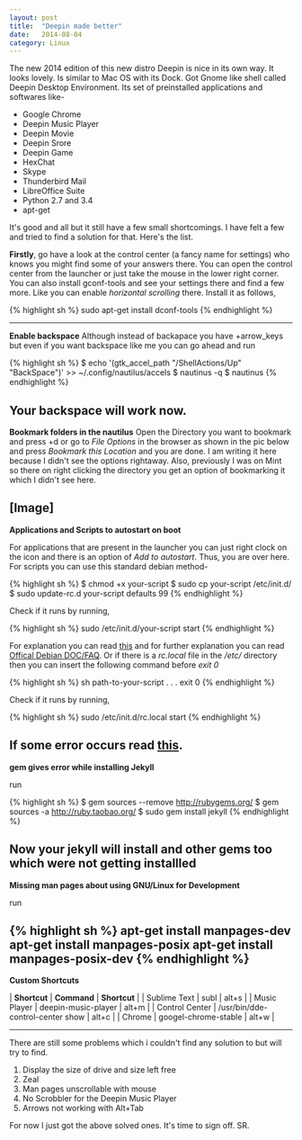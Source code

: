 ```yaml
---
layout: post
title:  "Deepin made better"
date:   2014-08-04
category: Linux
---
```


The new 2014 edition of this new distro Deepin is nice in its own way. It looks lovely. Is similar to Mac OS with its Dock. Got Gnome like shell called Deepin Desktop Environment.
Its set of preinstalled applications and softwares like-

- Google Chrome
- Deepin Music Player
- Deepin Movie
- Deepin Srore
- Deepin Game
- HexChat
- Skype
- Thunderbird Mail
- LibreOffice Suite
- Python 2.7 and 3.4
- apt-get

It's good and all but it still have a few small shortcomings. I have felt a few and tried to find a solution for that. Here's the list.

**Firstly**, go have a look at the control center (a fancy name for settings) who knows you might find some of your answers there. You can open the control center from the launcher or just take the mouse in the lower right corner.
You can also install gconf-tools and see your settings there and find a few more. Like you can enable *horizontal scrolling* there. Install it as follows,

{% highlight sh %}
sudo apt-get install dconf-tools
{% endhighlight %}

-----------------
**Enable backspace**
Although instead of backapace you have <alt>+arrow_keys but even if you want backspace like me you can go ahead and run

{% highlight sh %}
$ echo '(gtk_accel_path "<Actions>/ShellActions/Up" "BackSpace")'  >> ~/.config/nautilus/accels
$ nautinus -q
$ nautinus
{% endhighlight %}

Your backspace will work now.
-----------------------
**Bookmark folders in the nautilus**
Open the Directory you want to bookmark and press <Ctrl>+d or go to *File Options* in the browser as shown in the pic below and press *Bookmark this Location* and you are done. I am writing it here because I didn't see the options rightaway. Also, previously I was on Mint so there on right clicking the directory you get an option of bookmarking it which I didn't see here.

[Image]
----------------------
**Applications and Scripts to autostart on boot**

For applications that are present in the launcher you can just right clock on the icon and there is an option of *Add to autostart*. Thus, you are over here.
For scripts you can use this standard debian method-

{% highlight sh %}
$ chmod +x your-script
$ sudo cp your-script /etc/init.d/
$ sudo update-rc.d your-script defaults 99
{% endhighlight %}

Check if it runs by running,

{% highlight sh %}
sudo /etc/init.d/your-script start
{% endhighlight %}

For explanation you can read [this][1] and for further explanation you can read [Offical Debian DOC/FAQ][2].
Or if there is a *rc.local* file in the */etc/* directory then you can insert the following command before *exit 0*

{% highlight sh %}
sh path-to-your-script
.
.
.
exit 0
{% endhighlight %}

Check if it runs by running,

{% highlight sh %}
sudo /etc/init.d/rc.local start
{% endhighlight %}

If some error occurs read [this][3].
---------------------------
**gem gives error while installing Jekyll**

run

{% highlight sh %}
$ gem sources --remove http://rubygems.org/
$ gem sources -a http://ruby.taobao.org/
$ sudo gem install jekyll
{% endhighlight %}

Now your jekyll will install and other gems too which were not getting installled
----------------------------
**Missing man pages about using GNU/Linux for Development**

run

{% highlight sh %}
apt-get install manpages-dev
apt-get install manpages-posix
apt-get install manpages-posix-dev
{% endhighlight %}
-----------------------------
**Custom Shortcuts**

| **Shortcut**     | **Command**                        | **Shortcut** |
| Sublime Text   | subl                             | alt+s      |
| Music Player   | deepin-music-player              | alt+m      |
| Control Center | /usr/bin/dde-control-center show | alt+c      |
| Chrome         | googel-chrome-stable             | alt+w      |

-------------------------------
There are still some problems which i couldn't find any solution to but will try to find.

1. Display the size of drive and size left free  
2. Zeal  
3. Man pages unscrollable with mouse  
4. No Scrobbler for the Deepin Music Player  
5. Arrows not working with Alt+Tab  

For now I just got the above solved ones. It's  time to sign off.
SR.


[1]: http://www.cyberciti.biz/tips/linux-how-to-run-a-command-when-boots-up.html
[2]: https://www.debian.org/doc/manuals/debian-faq/ch-customizing.en.html
[3]: http://askubuntu.com/a/401090/311950